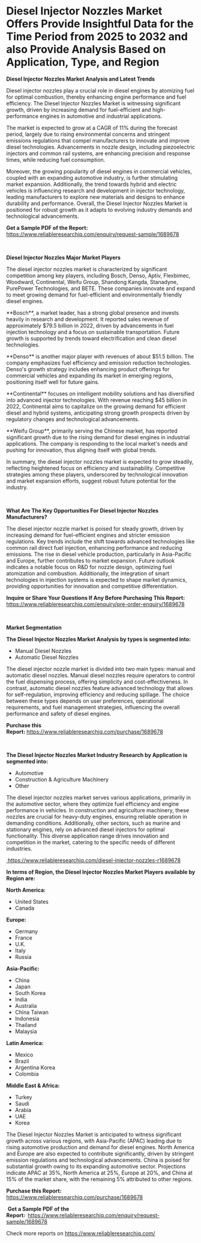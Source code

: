 <p><h1>Diesel Injector Nozzles Market Offers Provide Insightful Data for the Time Period from 2025 to 2032 and also Provide Analysis Based on Application, Type, and Region</h1></p><p><strong>Diesel Injector Nozzles Market Analysis and Latest Trends</strong></p>
<p><p>Diesel injector nozzles play a crucial role in diesel engines by atomizing fuel for optimal combustion, thereby enhancing engine performance and fuel efficiency. The Diesel Injector Nozzles Market is witnessing significant growth, driven by increasing demand for fuel-efficient and high-performance engines in automotive and industrial applications. </p><p>The market is expected to grow at a CAGR of 11% during the forecast period, largely due to rising environmental concerns and stringent emissions regulations that compel manufacturers to innovate and improve diesel technologies. Advancements in nozzle design, including piezoelectric injectors and common rail systems, are enhancing precision and response times, while reducing fuel consumption.</p><p>Moreover, the growing popularity of diesel engines in commercial vehicles, coupled with an expanding automotive industry, is further stimulating market expansion. Additionally, the trend towards hybrid and electric vehicles is influencing research and development in injector technology, leading manufacturers to explore new materials and designs to enhance durability and performance. Overall, the Diesel Injector Nozzles Market is positioned for robust growth as it adapts to evolving industry demands and technological advancements.</p></p>
<p><strong>Get a Sample PDF of the Report:&nbsp;</strong> <a href="https://www.reliableresearchiq.com/enquiry/request-sample/1689678?utm_campaign=3046&utm_medium=2&utm_source=Github&utm_content=ia&utm_term=08042025&utm_id=diesel-injector-nozzles">https://www.reliableresearchiq.com/enquiry/request-sample/1689678</a></p>
<p>&nbsp;</p>
<p><strong>Diesel Injector Nozzles Major Market Players</strong></p>
<p><p>The diesel injector nozzles market is characterized by significant competition among key players, including Bosch, Denso, Aptiv, Flexbimec, Woodward, Continental, Weifu Group, Shandong Kangda, Stanadyne, PurePower Technologies, and BETE. These companies innovate and expand to meet growing demand for fuel-efficient and environmentally friendly diesel engines.</p><p>**Bosch**, a market leader, has a strong global presence and invests heavily in research and development. It reported sales revenue of approximately $79.5 billion in 2022, driven by advancements in fuel injection technology and a focus on sustainable transportation. Future growth is supported by trends toward electrification and clean diesel technologies.</p><p>**Denso** is another major player with revenues of about $51.5 billion. The company emphasizes fuel efficiency and emission reduction technologies. Denso's growth strategy includes enhancing product offerings for commercial vehicles and expanding its market in emerging regions, positioning itself well for future gains.</p><p>**Continental** focuses on intelligent mobility solutions and has diversified into advanced injector technologies. With revenue reaching $45 billion in 2022, Continental aims to capitalize on the growing demand for efficient diesel and hybrid systems, anticipating strong growth prospects driven by regulatory changes and technological advancements.</p><p>**Weifu Group**, primarily serving the Chinese market, has reported significant growth due to the rising demand for diesel engines in industrial applications. The company is responding to the local market's needs and pushing for innovation, thus aligning itself with global trends.</p><p>In summary, the diesel injector nozzles market is expected to grow steadily, reflecting heightened focus on efficiency and sustainability. Competitive strategies among these players, underscored by technological innovation and market expansion efforts, suggest robust future potential for the industry.</p></p>
<p>&nbsp;</p>
<p><strong>What Are The Key Opportunities For Diesel Injector Nozzles Manufacturers?</strong></p>
<p><p>The diesel injector nozzle market is poised for steady growth, driven by increasing demand for fuel-efficient engines and stricter emission regulations. Key trends include the shift towards advanced technologies like common rail direct fuel injection, enhancing performance and reducing emissions. The rise in diesel vehicle production, particularly in Asia-Pacific and Europe, further contributes to market expansion. Future outlook indicates a notable focus on R&D for nozzle design, optimizing fuel atomization and combustion. Additionally, the integration of smart technologies in injection systems is expected to shape market dynamics, providing opportunities for innovation and competitive differentiation.</p></p>
<p><strong>Inquire or Share Your Questions If Any Before Purchasing This Report:</strong> <a href="https://www.reliableresearchiq.com/enquiry/pre-order-enquiry/1689678?utm_campaign=3046&utm_medium=2&utm_source=Github&utm_content=ia&utm_term=08042025&utm_id=diesel-injector-nozzles">https://www.reliableresearchiq.com/enquiry/pre-order-enquiry/1689678</a></p>
<p>&nbsp;</p>
<p><strong>Market Segmentation</strong></p>
<p><strong>The Diesel Injector Nozzles Market Analysis by types is segmented into:</strong></p>
<p><ul><li>Manual Diesel Nozzles</li><li>Automatic Diesel Nozzles</li></ul></p>
<p><p>The diesel injector nozzle market is divided into two main types: manual and automatic diesel nozzles. Manual diesel nozzles require operators to control the fuel dispensing process, offering simplicity and cost-effectiveness. In contrast, automatic diesel nozzles feature advanced technology that allows for self-regulation, improving efficiency and reducing spillage. The choice between these types depends on user preferences, operational requirements, and fuel management strategies, influencing the overall performance and safety of diesel engines.</p></p>
<p><strong>Purchase this Report:&nbsp;</strong><a href="https://www.reliableresearchiq.com/purchase/1689678?utm_campaign=3046&utm_medium=2&utm_source=Github&utm_content=ia&utm_term=08042025&utm_id=diesel-injector-nozzles">https://www.reliableresearchiq.com/purchase/1689678</a></p>
<p>&nbsp;</p>
<p><strong>The Diesel Injector Nozzles Market Industry Research by Application is segmented into:</strong></p>
<p><ul><li>Automotive</li><li>Construction & Agriculture Machinery</li><li>Other</li></ul></p>
<p><p>The diesel injector nozzles market serves various applications, primarily in the automotive sector, where they optimize fuel efficiency and engine performance in vehicles. In construction and agriculture machinery, these nozzles are crucial for heavy-duty engines, ensuring reliable operation in demanding conditions. Additionally, other sectors, such as marine and stationary engines, rely on advanced diesel injectors for optimal functionality. This diverse application range drives innovation and competition in the market, catering to the specific needs of different industries.</p></p>
<p><a href="https://www.reliableresearchiq.com/diesel-injector-nozzles-r1689678?utm_campaign=3046&utm_medium=2&utm_source=Github&utm_content=ia&utm_term=08042025&utm_id=diesel-injector-nozzles">&nbsp;https://www.reliableresearchiq.com/diesel-injector-nozzles-r1689678</a></p>
<p><strong>In terms of Region, the Diesel Injector Nozzles Market Players available by Region are:</strong></p>
<p>
    <p> <strong> North America: </strong>
        <ul>
            <li>United States</li>
            <li>Canada</li>
        </ul>
        </p> 
    <p> <strong> Europe: </strong>
        <ul>
            <li>Germany</li>
            <li>France</li>
            <li>U.K.</li>
            <li>Italy</li>
            <li>Russia</li>
        </ul>
        </p> 
    <p> <strong> Asia-Pacific: </strong>
        <ul>
            <li>China</li>
            <li>Japan</li>
            <li>South Korea</li>
            <li>India</li>
            <li>Australia</li>
            <li>China Taiwan</li>
            <li>Indonesia</li>
            <li>Thailand</li>
            <li>Malaysia</li>
        </ul>
        </p> 
    <p> <strong> Latin America: </strong>
        <ul>
            <li>Mexico</li>
            <li>Brazil</li>
            <li>Argentina Korea</li>
            <li>Colombia</li>
        </ul>
        </p> 
    <p> <strong> Middle East & Africa: </strong>
        <ul>
            <li>Turkey</li>
            <li>Saudi</li>
            <li>Arabia</li>
            <li>UAE</li>
            <li>Korea</li>
        </ul>
    </p>
    </p>
<p><p>The Diesel Injector Nozzles Market is anticipated to witness significant growth across various regions, with Asia-Pacific (APAC) leading due to rising automotive production and demand for diesel engines. North America and Europe are also expected to contribute significantly, driven by stringent emission regulations and technological advancements. China is poised for substantial growth owing to its expanding automotive sector. Projections indicate APAC at 35%, North America at 25%, Europe at 20%, and China at 15% of the market share, with the remaining 5% attributed to other regions.</p></p>
<p><strong>Purchase this Report: </strong><a href="https://www.reliableresearchiq.com/purchase/1689678?utm_campaign=3046&utm_medium=2&utm_source=Github&utm_content=ia&utm_term=08042025&utm_id=diesel-injector-nozzles">https://www.reliableresearchiq.com/purchase/1689678</a></p>
<p>&nbsp;<strong>Get a Sample PDF of the Report:&nbsp;&nbsp;</strong><a href="https://www.reliableresearchiq.com/enquiry/request-sample/1689678?utm_campaign=3046&utm_medium=2&utm_source=Github&utm_content=ia&utm_term=08042025&utm_id=diesel-injector-nozzles">https://www.reliableresearchiq.com/enquiry/request-sample/1689678</a></p>
<p><strong></strong></p>
<p>Check more reports on <a href="https://www.reliableresearchiq.com/?utm_campaign=3046&utm_medium=2&utm_source=Github&utm_content=ia&utm_term=08042025&utm_id=diesel-injector-nozzles">https://www.reliableresearchiq.com/</a></p>